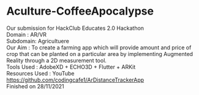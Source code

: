 # Aculture-CoffeeApocalypse
Our submission for HackClub Educates 2.0 Hackathon <br/>
Domain : AR/VR  <br/>
Subdomain: Agricultuere    <br/>
Our Aim : To create a farming app which will provide amount and price of crop that can be planted on a particular area by implementing Augmented Reality through a 2D measurement tool.   </br>
Tools Used : AdobeXD + ECHO3D + Flutter + ARKit    </br>
Resources Used : YouTube      </br>
https://github.com/codingcafe1/ArDistanceTrackerApp    </br>
Finished on 28/11/2021    </br>
